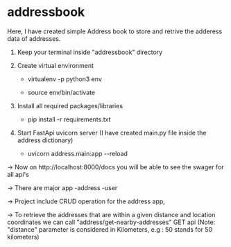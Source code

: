 # addressbook

Here, I have created simple Address book to store and retrive the adderess data of addresses.
1. Keep your terminal inside "addressbook" directory
    

2. Create virtual environment 
   - virtualenv -p python3 env

   - source env/bin/activate

3. Install all required packages/libraries
   - pip install -r requirements.txt

4. Start FastApi uvicorn server (I have created main.py file inside the address dictionary)
   - uvicorn address.main:app --reload


-> Now on http://localhost:8000/docs you will be able to see the swager for all api's

-> There are major app
    -address
    -user

-> Project include CRUD operation for the address app,

-> To retrieve the addresses that are within a given distance and location coordinates we can call "address/get-nearby-addresses" GET api
    (Note: "distance" parameter is considered in Kilometers, e.g : 50 stands for 50 kilometers)
